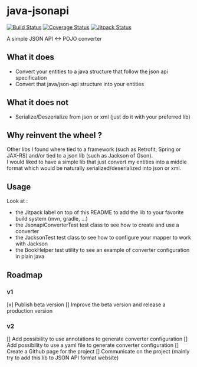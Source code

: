 # java-jsonapi

[![Build Status](https://travis-ci.org/mbarberot/java-jsonapi.svg?branch=master)](https://travis-ci.org/mbarberot/java-jsonapi)
[![Coverage Status](https://coveralls.io/repos/github/mbarberot/java-jsonapi/badge.svg?branch=master)](https://coveralls.io/github/mbarberot/java-jsonapi?branch=master)
[![Jitpack Status](https://jitpack.io/v/mbarberot/java-jsonapi.svg)](https://jitpack.io/#mbarberot/java-jsonapi)

A simple JSON API <-> POJO converter

## What it does

- Convert your entities to a java structure that follow the json api specification
- Convert that java/json-api structure into your entities

## What it does not

- Serialize/Deszerialize from json or xml (just do it with your preferred lib)

## Why reinvent the wheel ?

Other libs I found where tied to a framework (such as Retrofit, Spring or JAX-RS) and/or tied to a json lib (such as Jackson of Gson).  
I would liked to have a simple lib that just convert my entities into a middle format which would be naturally serialized/deserialized into json or xml.

## Usage

Look at : 

- the Jitpack label on top of this README to add the lib to your favorite build system (mvn, gradle, ...)
- the JsonapiConverterTest test class to see how to create and use a converter
- the JacksonTest test class to see how to configure your mapper to work with Jackson
- the BookHelper test utility to see an example of converter configuration in plain java

## Roadmap

### v1

[x] Publish beta version
[] Improve the beta version and release a production version

### v2

[] Add possibility to use annotations to generate converter configuration
[] Add possibility to use a yaml file to generate converter configuration
[] Create a Github page for the project
[] Communicate on the project (mainly try to add this lib to JSON API format website)